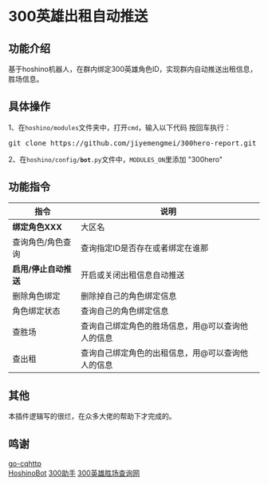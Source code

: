 # 300英雄出租自动推送
## 功能介绍
基于hoshino机器人，在群内绑定300英雄角色ID，实现群内自动推送出租信息，胜场信息。
## 具体操作
1、在<code>hoshino/modules</code>文件夹中，打开<code>cmd</code>，输入以下代码 按回车执行：
<pre>git clone https://github.com/jiyemengmei/300hero-report.git</pre>
2、在<code>hoshino/config/__bot__.py</code>文件中，<code>MODULES_ON</code>里添加 "300hero"
## 功能指令
|  指令   | 说明  |
|  ----  | ----  |
| <b>绑定角色XXX|大区名</b>  | 绑定角色ID和所在大区，角色名和大区用|分开写 |
| 查询角色/角色查询  | 查询指定ID是否存在或者绑定在谁那  |
| <b>启用/停止自动推送</b>  | 开启或关闭出租信息自动推送 |
| 删除角色绑定  | 删除掉自己的角色绑定信息  |
| 角色绑定状态  | 查询自己的角色绑定信息  |
| 查胜场  | 查询自己绑定角色的胜场信息，用@可以查询他人的信息  |
| 查出租  | 查询自己绑定角色的出租信息，用@可以查询他人的信息  |
## 其他
本插件逻辑写的很烂，在众多大佬的帮助下才完成的。
## 鸣谢
<a href="https://github.com/Mrs4s/go-cqhttp" target="_BLANK">go-cqhttp</a>\
<a href="https://github.com/Ice-Cirno/HoshinoBot" target="_BLANK">HoshinoBot</a>
<a href="http://static.300mbdl.cn/box/index.html#/home" target="_BLANK">300助手</a>
<a href="http://300.electricdog.net/300hero" target="_BLANK">300英雄胜场查询网</a>
